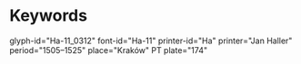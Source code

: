 # Keywords
glyph-id="Ha-11_0312"
font-id="Ha-11"
printer-id="Ha"
printer="Jan Haller"
period="1505–1525"
place="Kraków"
PT plate="174"
